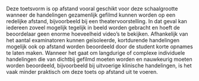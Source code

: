 Deze toetsvorm is op afstand vooral geschikt voor deze schaalgrootte wanneer de handelingen gezamenlijk gefilmd kunnen worden op een redelijke afstand, bijvoorbeeld bij een theatervoorstelling. In dat geval kan iedereen zoveel mogelijk tegelijk in beeld worden gebracht en hoeft de beoordelaar geen enorme hoeveelheid video’s te bekijken. Afhankelijk van het aantal examinatoren kunnen geïsoleerde, kortdurende handelingen mogelijk ook op afstand worden beoordeeld door de student korte opnames te laten maken. Wanneer het gaat om langdurige of complexe individuele handelingen die van dichtbij gefilmd moeten worden en nauwkeurig moeten worden beoordeeld, bijvoorbeeld bij uitvoerige klinische handelingen, is het vaak minder praktisch om deze toets op afstand uit te voeren. 